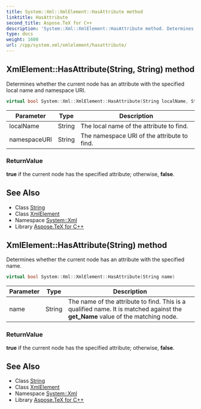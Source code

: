 ```yaml
---
title: System::Xml::XmlElement::HasAttribute method
linktitle: HasAttribute
second_title: Aspose.TeX for C++
description: 'System::Xml::XmlElement::HasAttribute method. Determines whether the current node has an attribute with the specified local name and namespace URI in C++.'
type: docs
weight: 1600
url: /cpp/system.xml/xmlelement/hasattribute/
---
```

## XmlElement::HasAttribute(String, String) method


Determines whether the current node has an attribute with the specified local name and namespace URI.

```cpp
virtual bool System::Xml::XmlElement::HasAttribute(String localName, String namespaceURI)
```


| Parameter | Type | Description |
| --- | --- | --- |
| localName | String | The local name of the attribute to find. |
| namespaceURI | String | The namespace URI of the attribute to find. |

### ReturnValue

**true** if the current node has the specified attribute; otherwise, **false**.

## See Also

* Class [String](../../../system/string/)
* Class [XmlElement](../)
* Namespace [System::Xml](../../)
* Library [Aspose.TeX for C++](../../../)
## XmlElement::HasAttribute(String) method


Determines whether the current node has an attribute with the specified name.

```cpp
virtual bool System::Xml::XmlElement::HasAttribute(String name)
```


| Parameter | Type | Description |
| --- | --- | --- |
| name | String | The name of the attribute to find. This is a qualified name. It is matched against the **get_Name** value of the matching node. |

### ReturnValue

**true** if the current node has the specified attribute; otherwise, **false**.

## See Also

* Class [String](../../../system/string/)
* Class [XmlElement](../)
* Namespace [System::Xml](../../)
* Library [Aspose.TeX for C++](../../../)
